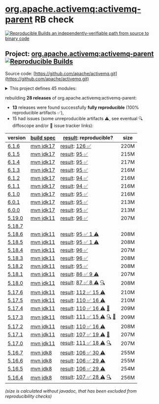 [org.apache.activemq:activemq-parent](https://central.sonatype.com/artifact/org.apache.activemq/activemq-parent/versions) RB check
=======

[![Reproducible Builds](https://reproducible-builds.org/images/logos/rb.svg) an independently-verifiable path from source to binary code](https://reproducible-builds.org/)

## Project: [org.apache.activemq:activemq-parent](https://central.sonatype.com/artifact/org.apache.activemq/activemq-parent/versions) [![Reproducible Builds](https://img.shields.io/endpoint?url=https://raw.githubusercontent.com/jvm-repo-rebuild/reproducible-central/master/content/org/apache/activemq/badge.json)](https://github.com/jvm-repo-rebuild/reproducible-central/blob/master/content/org/apache/activemq/README.md)

Source code: [https://github.com/apache/activemq.git](https://github.com/apache/activemq.git)

<details><summary>This project defines 45 modules:</summary>

* [org.apache.activemq.tooling:activemq-joram-jms-tests](https://central.sonatype.com/artifact/org.apache.activemq.tooling/activemq-joram-jms-tests/overview)
* [org.apache.activemq.tooling:activemq-junit](https://central.sonatype.com/artifact/org.apache.activemq.tooling/activemq-junit/overview)
* [org.apache.activemq.tooling:activemq-maven-plugin](https://central.sonatype.com/artifact/org.apache.activemq.tooling/activemq-maven-plugin/overview)
* [org.apache.activemq.tooling:activemq-memtest-maven-plugin](https://central.sonatype.com/artifact/org.apache.activemq.tooling/activemq-memtest-maven-plugin/overview)
* [org.apache.activemq.tooling:activemq-perf-maven-plugin](https://central.sonatype.com/artifact/org.apache.activemq.tooling/activemq-perf-maven-plugin/overview)
* [org.apache.activemq.tooling:activemq-tooling](https://central.sonatype.com/artifact/org.apache.activemq.tooling/activemq-tooling/overview)
* [org.apache.activemq:activemq-all](https://central.sonatype.com/artifact/org.apache.activemq/activemq-all/overview)
* [org.apache.activemq:activemq-amqp](https://central.sonatype.com/artifact/org.apache.activemq/activemq-amqp/overview)
* [org.apache.activemq:activemq-blueprint](https://central.sonatype.com/artifact/org.apache.activemq/activemq-blueprint/overview)
* [org.apache.activemq:activemq-bom](https://central.sonatype.com/artifact/org.apache.activemq/activemq-bom/overview)
* [org.apache.activemq:activemq-broker](https://central.sonatype.com/artifact/org.apache.activemq/activemq-broker/overview)
* [org.apache.activemq:activemq-camel](https://central.sonatype.com/artifact/org.apache.activemq/activemq-camel/overview)
* [org.apache.activemq:activemq-cf](https://central.sonatype.com/artifact/org.apache.activemq/activemq-cf/overview)
* [org.apache.activemq:activemq-client](https://central.sonatype.com/artifact/org.apache.activemq/activemq-client/overview)
* [org.apache.activemq:activemq-client-jakarta](https://central.sonatype.com/artifact/org.apache.activemq/activemq-client-jakarta/overview)
* [org.apache.activemq:activemq-console](https://central.sonatype.com/artifact/org.apache.activemq/activemq-console/overview)
* [org.apache.activemq:activemq-http](https://central.sonatype.com/artifact/org.apache.activemq/activemq-http/overview)
* [org.apache.activemq:activemq-itests-spring31](https://central.sonatype.com/artifact/org.apache.activemq/activemq-itests-spring31/overview)
* [org.apache.activemq:activemq-jaas](https://central.sonatype.com/artifact/org.apache.activemq/activemq-jaas/overview)
* [org.apache.activemq:activemq-jdbc-store](https://central.sonatype.com/artifact/org.apache.activemq/activemq-jdbc-store/overview)
* [org.apache.activemq:activemq-jms-pool](https://central.sonatype.com/artifact/org.apache.activemq/activemq-jms-pool/overview)
* [org.apache.activemq:activemq-kahadb-store](https://central.sonatype.com/artifact/org.apache.activemq/activemq-kahadb-store/overview)
* [org.apache.activemq:activemq-karaf](https://central.sonatype.com/artifact/org.apache.activemq/activemq-karaf/overview)
* [org.apache.activemq:activemq-karaf-itest](https://central.sonatype.com/artifact/org.apache.activemq/activemq-karaf-itest/overview)
* [org.apache.activemq:activemq-leveldb-store](https://central.sonatype.com/artifact/org.apache.activemq/activemq-leveldb-store/overview)
* [org.apache.activemq:activemq-log4j-appender](https://central.sonatype.com/artifact/org.apache.activemq/activemq-log4j-appender/overview)
* [org.apache.activemq:activemq-mqtt](https://central.sonatype.com/artifact/org.apache.activemq/activemq-mqtt/overview)
* [org.apache.activemq:activemq-openwire-generator](https://central.sonatype.com/artifact/org.apache.activemq/activemq-openwire-generator/overview)
* [org.apache.activemq:activemq-openwire-legacy](https://central.sonatype.com/artifact/org.apache.activemq/activemq-openwire-legacy/overview)
* [org.apache.activemq:activemq-osgi](https://central.sonatype.com/artifact/org.apache.activemq/activemq-osgi/overview)
* [org.apache.activemq:activemq-parent](https://central.sonatype.com/artifact/org.apache.activemq/activemq-parent/overview)
* [org.apache.activemq:activemq-partition](https://central.sonatype.com/artifact/org.apache.activemq/activemq-partition/overview)
* [org.apache.activemq:activemq-pool](https://central.sonatype.com/artifact/org.apache.activemq/activemq-pool/overview)
* [org.apache.activemq:activemq-ra](https://central.sonatype.com/artifact/org.apache.activemq/activemq-ra/overview)
* [org.apache.activemq:activemq-rar](https://central.sonatype.com/artifact/org.apache.activemq/activemq-rar/overview)
* [org.apache.activemq:activemq-run](https://central.sonatype.com/artifact/org.apache.activemq/activemq-run/overview)
* [org.apache.activemq:activemq-runtime-config](https://central.sonatype.com/artifact/org.apache.activemq/activemq-runtime-config/overview)
* [org.apache.activemq:activemq-shiro](https://central.sonatype.com/artifact/org.apache.activemq/activemq-shiro/overview)
* [org.apache.activemq:activemq-spring](https://central.sonatype.com/artifact/org.apache.activemq/activemq-spring/overview)
* [org.apache.activemq:activemq-stomp](https://central.sonatype.com/artifact/org.apache.activemq/activemq-stomp/overview)
* [org.apache.activemq:activemq-unit-tests](https://central.sonatype.com/artifact/org.apache.activemq/activemq-unit-tests/overview)
* [org.apache.activemq:activemq-web](https://central.sonatype.com/artifact/org.apache.activemq/activemq-web/overview)
* [org.apache.activemq:activemq-web-console](https://central.sonatype.com/artifact/org.apache.activemq/activemq-web-console/overview)
* [org.apache.activemq:activemq-web-demo](https://central.sonatype.com/artifact/org.apache.activemq/activemq-web-demo/overview)
* [org.apache.activemq:apache-activemq](https://central.sonatype.com/artifact/org.apache.activemq/apache-activemq/overview)
</details>

rebuilding **28 releases** of org.apache.activemq:activemq-parent:
- **13** releases were found successfully **fully reproducible** (100% reproducible artifacts :white_check_mark:),
- 15 had issues (some unreproducible artifacts :warning:, see eventual :mag: diffoscope and/or :memo: issue tracker links):

| version | [build spec](/BUILDSPEC.md) | [result](https://reproducible-builds.org/docs/jvm/): reproducible? | size |
| -- | --------- | ------ | -- |
| [6.1.6](https://central.sonatype.com/artifact/org.apache.activemq/activemq-parent/6.1.6/pom) | [mvn jdk17](activemq-6.1.6.buildspec) | [result](activemq-parent-6.1.6.buildinfo): [126 :white_check_mark: ](activemq-parent-6.1.6.buildcompare) | 220M |
| [6.1.5](https://central.sonatype.com/artifact/org.apache.activemq/activemq-parent/6.1.5/pom) | [mvn jdk17](activemq-6.1.5.buildspec) | [result](activemq-parent-6.1.5.buildinfo): [95 :white_check_mark: ](activemq-parent-6.1.5.buildcompare) | 215M |
| [6.1.4](https://central.sonatype.com/artifact/org.apache.activemq/activemq-parent/6.1.4/pom) | [mvn jdk17](activemq-6.1.4.buildspec) | [result](activemq-parent-6.1.4.buildinfo): [95 :white_check_mark: ](activemq-parent-6.1.4.buildcompare) | 217M |
| [6.1.3](https://central.sonatype.com/artifact/org.apache.activemq/activemq-parent/6.1.3/pom) | [mvn jdk17](activemq-6.1.3.buildspec) | [result](activemq-parent-6.1.3.buildinfo): [95 :white_check_mark: ](activemq-parent-6.1.3.buildcompare) | 216M |
| [6.1.2](https://central.sonatype.com/artifact/org.apache.activemq/activemq-parent/6.1.2/pom) | [mvn jdk17](activemq-6.1.2.buildspec) | [result](activemq-parent-6.1.2.buildinfo): [94 :white_check_mark: ](activemq-parent-6.1.2.buildcompare) | 216M |
| [6.1.1](https://central.sonatype.com/artifact/org.apache.activemq/activemq-parent/6.1.1/pom) | [mvn jdk17](activemq-6.1.1.buildspec) | [result](activemq-parent-6.1.1.buildinfo): [94 :white_check_mark: ](activemq-parent-6.1.1.buildcompare) | 216M |
| [6.1.0](https://central.sonatype.com/artifact/org.apache.activemq/activemq-parent/6.1.0/pom) | [mvn jdk17](activemq-6.1.0.buildspec) | [result](activemq-parent-6.1.0.buildinfo): [95 :white_check_mark: ](activemq-parent-6.1.0.buildcompare) | 216M |
| [6.0.1](https://central.sonatype.com/artifact/org.apache.activemq/activemq-parent/6.0.1/pom) | [mvn jdk17](activemq-6.0.1.buildspec) | [result](activemq-parent-6.0.1.buildinfo): [95 :white_check_mark: ](activemq-parent-6.0.1.buildcompare) | 213M |
| [6.0.0](https://central.sonatype.com/artifact/org.apache.activemq/activemq-parent/6.0.0/pom) | [mvn jdk17](activemq-6.0.0.buildspec) | [result](activemq-parent-6.0.0.buildinfo): [95 :white_check_mark: ](activemq-parent-6.0.0.buildcompare) | 213M |
| [5.19.0](https://central.sonatype.com/artifact/org.apache.activemq/activemq-parent/5.19.0/pom) | [mvn jdk11](activemq-5.19.0.buildspec) | [result](activemq-parent-5.19.0.buildinfo): [96 :white_check_mark: ](activemq-parent-5.19.0.buildcompare) | 207M |
| [5.18.7](https://central.sonatype.com/artifact/org.apache.activemq/activemq-parent/5.18.7/pom) | | | |
| [5.18.6](https://central.sonatype.com/artifact/org.apache.activemq/activemq-parent/5.18.6/pom) | [mvn jdk11](activemq-5.18.6.buildspec) | [result](activemq-parent-5.18.6.buildinfo): [95 :white_check_mark:  1 :warning:](activemq-parent-5.18.6.buildcompare) | 208M |
| [5.18.5](https://central.sonatype.com/artifact/org.apache.activemq/activemq-parent/5.18.5/pom) | [mvn jdk11](activemq-5.18.5.buildspec) | [result](activemq-parent-5.18.5.buildinfo): [95 :white_check_mark:  1 :warning:](activemq-parent-5.18.5.buildcompare) | 208M |
| [5.18.4](https://central.sonatype.com/artifact/org.apache.activemq/activemq-parent/5.18.4/pom) | [mvn jdk11](activemq-5.18.4.buildspec) | [result](activemq-parent-5.18.4.buildinfo): [96 :white_check_mark: ](activemq-parent-5.18.4.buildcompare) | 207M |
| [5.18.3](https://central.sonatype.com/artifact/org.apache.activemq/activemq-parent/5.18.3/pom) | [mvn jdk11](activemq-5.18.3.buildspec) | [result](activemq-parent-5.18.3.buildinfo): [96 :white_check_mark: ](activemq-parent-5.18.3.buildcompare) | 208M |
| [5.18.2](https://central.sonatype.com/artifact/org.apache.activemq/activemq-parent/5.18.2/pom) | [mvn jdk11](activemq-5.18.2.buildspec) | [result](activemq-parent-5.18.2.buildinfo): [95 :white_check_mark: ](activemq-parent-5.18.2.buildcompare) | 208M |
| [5.18.1](https://central.sonatype.com/artifact/org.apache.activemq/activemq-parent/5.18.1/pom) | [mvn jdk11](activemq-5.18.1.buildspec) | [result](activemq-parent-5.18.1.buildinfo): [86 :white_check_mark:  9 :warning:](activemq-parent-5.18.1.buildcompare) | 207M |
| [5.18.0](https://central.sonatype.com/artifact/org.apache.activemq/activemq-parent/5.18.0/pom) | [mvn jdk11](activemq-5.18.0.buildspec) | [result](activemq-parent-5.18.0.buildinfo): [87 :white_check_mark:  8 :warning:](activemq-parent-5.18.0.buildcompare) [:mag:](activemq-parent-5.18.0.diffoscope) | 208M |
| [5.17.6](https://central.sonatype.com/artifact/org.apache.activemq/activemq-parent/5.17.6/pom) | [mvn jdk11](activemq-5.17.6.buildspec) | [result](activemq-parent-5.17.6.buildinfo): [112 :white_check_mark:  15 :warning:](activemq-parent-5.17.6.buildcompare) | 210M |
| [5.17.5](https://central.sonatype.com/artifact/org.apache.activemq/activemq-parent/5.17.5/pom) | [mvn jdk11](activemq-5.17.5.buildspec) | [result](activemq-parent-5.17.5.buildinfo): [110 :white_check_mark:  16 :warning:](activemq-parent-5.17.5.buildcompare) | 210M |
| [5.17.4](https://central.sonatype.com/artifact/org.apache.activemq/activemq-parent/5.17.4/pom) | [mvn jdk11](activemq-5.17.4.buildspec) | [result](activemq-parent-5.17.4.buildinfo): [110 :white_check_mark:  16 :warning:](activemq-parent-5.17.4.buildcompare) [:memo:](https://github.com/apache/activemq/pull/836) | 209M |
| [5.17.3](https://central.sonatype.com/artifact/org.apache.activemq/activemq-parent/5.17.3/pom) | [mvn jdk11](activemq-5.17.3.buildspec) | [result](activemq-parent-5.17.3.buildinfo): [111 :white_check_mark:  15 :warning:](activemq-parent-5.17.3.buildcompare) [:mag:](activemq-parent-5.17.3.diffoscope) [:memo:](https://github.com/apache/activemq/pull/836) | 209M |
| [5.17.2](https://central.sonatype.com/artifact/org.apache.activemq/activemq-parent/5.17.2/pom) | [mvn jdk11](activemq-5.17.2.buildspec) | [result](activemq-parent-5.17.2.buildinfo): [110 :white_check_mark:  16 :warning:](activemq-parent-5.17.2.buildcompare) | 208M |
| [5.17.1](https://central.sonatype.com/artifact/org.apache.activemq/activemq-parent/5.17.1/pom) | [mvn jdk11](activemq-5.17.1.buildspec) | [result](activemq-parent-5.17.1.buildinfo): [107 :white_check_mark:  19 :warning:](activemq-parent-5.17.1.buildcompare) [:memo:](https://github.com/apache/activemq/pull/836) | 207M |
| [5.17.0](https://central.sonatype.com/artifact/org.apache.activemq/activemq-parent/5.17.0/pom) | [mvn jdk11](activemq-5.17.0.buildspec) | [result](activemq-parent-5.17.0.buildinfo): [111 :white_check_mark:  18 :warning:](activemq-parent-5.17.0.buildcompare) [:mag:](activemq-parent-5.17.0.diffoscope) | 207M |
| [5.16.7](https://central.sonatype.com/artifact/org.apache.activemq/activemq-parent/5.16.7/pom) | [mvn jdk8](activemq-5.16.7.buildspec) | [result](activemq-parent-5.16.7.buildinfo): [106 :white_check_mark:  30 :warning:](activemq-parent-5.16.7.buildcompare) | 255M |
| [5.16.6](https://central.sonatype.com/artifact/org.apache.activemq/activemq-parent/5.16.6/pom) | [mvn jdk8](activemq-5.16.6.buildspec) | [result](activemq-parent-5.16.6.buildinfo): [106 :white_check_mark:  29 :warning:](activemq-parent-5.16.6.buildcompare) | 255M |
| [5.16.5](https://central.sonatype.com/artifact/org.apache.activemq/activemq-parent/5.16.5/pom) | [mvn jdk8](activemq-5.16.5.buildspec) | [result](activemq-parent-5.16.5.buildinfo): [106 :white_check_mark:  29 :warning:](activemq-parent-5.16.5.buildcompare) | 254M |
| [5.16.4](https://central.sonatype.com/artifact/org.apache.activemq/activemq-parent/5.16.4/pom) | [mvn jdk8](activemq-5.16.4.buildspec) | [result](activemq-parent-5.16.4.buildinfo): [107 :white_check_mark:  28 :warning:](activemq-parent-5.16.4.buildcompare) [:mag:](activemq-parent-5.16.4.diffoscope) | 256M |

<i>(size is calculated without javadoc, that has been excluded from reproducibility checks)</i>
